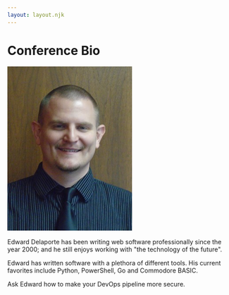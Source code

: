 ```yaml
---
layout: layout.njk
---
```


# Conference Bio

 ![Picture of Edward Delaporte](/img/EdwardDelaporte.jpg "Picture of Edward Delaporte")

Edward Delaporte has been writing web software professionally since the year 2000; and he still enjoys working with "the technology of the future".

Edward has written software with a plethora of different tools. His current favorites include Python, PowerShell, Go and Commodore BASIC.

Ask Edward how to make your DevOps pipeline more secure.